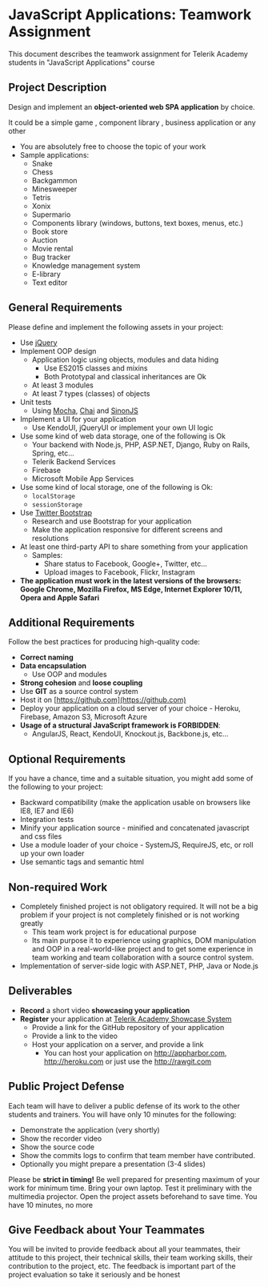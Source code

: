 # JavaScript Applications: Teamwork Assignment

This document describes the teamwork assignment for Telerik Academy students in "JavaScript Applications" course

## Project Description

Design and implement an **object-oriented web SPA application** by choice.

It could be a simple game , component library , business application or any other
- You are absolutely free to choose the topic of your work
- Sample applications:
  - Snake
  - Chess
  - Backgammon
  - Minesweeper
  - Tetris
  - Xonix
  - Supermario
  - Components library (windows, buttons, text boxes, menus, etc.)
  - Book store
  - Auction
  - Movie rental
  - Bug tracker
  - Knowledge management system
  - E-library
  - Text editor

## General Requirements
Please define and implement the following assets in your project:
- Use [jQuery](https://jquery.com/)
- Implement OOP design
  - Application logic using objects, modules and data hiding
    - Use ES2015 classes and mixins
    - Both Prototypal and classical inheritances are Ok
  - At least 3 modules
  - At least 7 types (classes) of objects
- Unit tests
  - Using [Mocha](https://mochajs.org/), [Chai](http://chaijs.com/) and [SinonJS](http://sinonjs.org/)
- Implement a UI for your application
  - Use KendoUI, jQueryUI or implement your own UI logic
- Use some kind of web data storage, one of the following is Ok
  - Your backend with Node.js, PHP, ASP.NET, Django, Ruby on Rails, Spring, etc...
  - Telerik Backend Services
  - Firebase
  - Microsoft Mobile App Services
- Use some kind of local storage, one of the following is Ok:
  - `localStorage`
  - `sessionStorage`
- Use [Twitter Bootstrap](https://getbootstrap.com/)
  - Research and use Bootstrap for your application
  - Make the application responsive for different screens and resolutions
- At least one third-party API to share something from your application
  - Samples:
    - Share status to Facebook, Google+, Twitter, etc...
    - Upload images to Facebook, Flickr, Instagram
- **The application must work in the latest versions of the browsers: Google Chrome, Mozilla Firefox, MS Edge, Internet Explorer 10/11, Opera and Apple Safari**

##  Additional Requirements
Follow the best practices for producing high-quality code:
- **Correct naming**
- **Data encapsulation**
  - Use OOP and modules
- **Strong cohesion** and **loose coupling**
- Use **GIT** as a source control system
- Host it on [https://github.com](https://github.com)
- Deploy your application on a cloud server of your choice - Heroku, Firebase, Amazon S3, Microsoft Azure
- **Usage of a structural JavaScript framework is FORBIDDEN**:
  - AngularJS, React, KendoUI, Knockout.js, Backbone.js, etc...

##  Optional Requirements
If you have a chance, time and a suitable situation, you might add some of the following to your project:
- Backward compatibility (make the application usable on browsers like IE8, IE7 and IE6)
- Integration tests
- Minify your application source - minified and concatenated javascript and css files
- Use a module loader of your choice - SystemJS, RequireJS, etc, or roll up your own loader
- Use semantic tags and semantic html

##  Non-required Work
- Completely finished project is not obligatory required. It will not be a big problem if your project is not completely finished or is not working greatly
  - This team work project is for educational purpose
  - Its main purpose it to experience using graphics, DOM manipulation and OOP in a real-world-like project and to get some experience in team working and team collaboration with a source control system.
- Implementation of server-side logic with ASP.NET, PHP, Java or Node.js

##  Deliverables

- **Record** a short video **showcasing your application**
- **Register** your application at [Telerik Academy Showcase System](http://best.telerikacademy.com)
  - Provide a link for the GitHub repository of your application
  - Provide a link to the video
  - Host your application on a server, and provide a link
    - You can host your application on http://appharbor.com, http://heroku.com or just use the http://rawgit.com

##  Public Project Defense
Each team will have to deliver a public defense of its work to the other students and trainers. You will have only 10 minutes for the following:
- Demonstrate the application (very shortly)
- Show the recorder video
- Show the source code
- Show the commits logs to confirm that team member have contributed.
- Optionally you might prepare a presentation (3-4 slides)

Please be **strict in timing!** Be well prepared for presenting maximum of your work for minimum time. Bring your own laptop. Test it preliminary with the multimedia projector. Open the project assets beforehand to save time. You have 10 minutes, no more

##  Give Feedback about Your Teammates
You will be invited to provide feedback about all your teammates, their attitude to this project, their technical skills, their team working skills, their contribution to the project, etc. The feedback is important part of the project evaluation so take it seriously and be honest
